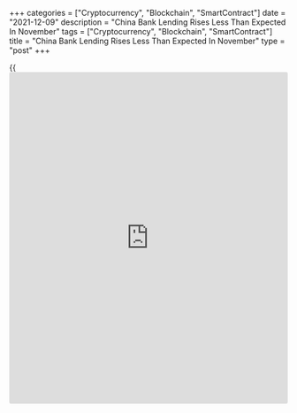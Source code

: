 +++
categories = ["Cryptocurrency", "Blockchain", "SmartContract"]
date = "2021-12-09"
description = "China Bank Lending Rises Less Than Expected In November"
tags = ["Cryptocurrency", "Blockchain", "SmartContract"]
title = "China Bank Lending Rises Less Than Expected In November"
type = "post"
+++

{{<iframe id="large-banner" src="https://www.bounty.group/#slide=12.0" width="100%" height="600" scrolling="no" style="border: 0px solid rgb(216, 221, 230); border-radius: 3px;">}}

China's bank lending increased less than expected in November, data from
the People's Bank of China revealed on Thursday.

Banks extended CNY 1.27 trillion in new loans in November but less than
the expected lending of CNY 1.6 trillion. Lending had increased CNY
826.2 billion in October.

Total social financing, a broad measure of credit and liquidity in the
[economy][1], increased to CNY 2.61 trillion from CNY 1.59 trillion in
October.

Broad M2 money supply grew 8.5 percent year-on-year in November,
following an 8.7 percent rise in October.

Credit growth could edge up further in the coming months given
intensifying efforts to push down borrowing costs and support the
housing market, Julian Evans-Pritchard, an economist at Capital
Economics, said.

That said, [policy](https://www.fintechee.com/policy/)makers still appear to be trying to balance their
desire to soften the economic downturn with their concerns over high
debt levels, the economist added.

For comments and feedback [contact](https://www.playgroundfx.com/contact/): editorial@rtt[news](https://www.letsplayfx.com/blog/forex-news-website/).com

[Economic News][1]

 **What parts of the world are seeing the best (and worst) economic
performances lately? Click[here][2] to check out our [Econ Scorecard][2]
and find out! See up-to-the-moment [ranking](https://www.playgroundfx.com/blog/crypto-exchange-ranking/)s for the best and worst
performers in [GDP][3], [unemployment rate][4], [inflation][5] and much
more.**

   1. www.rtt[news](https://www.letsplayfx.com/blog/forex-news-website/).com/Content/EconomicNews.aspx
   2. www.rtt[news](https://www.letsplayfx.com/blog/forex-news-website/).com/economic-scorecard/world-rank/retail-sales/highest-performance.aspx
   3. www.rtt[news](https://www.letsplayfx.com/blog/forex-news-website/).com/economic-scorecard/world-rank/GDP/highest-performance.aspx
   4. www.rtt[news](https://www.letsplayfx.com/blog/forex-news-website/).com/economic-scorecard/world-rank/unemployment-rate/lowest-performance.aspx
   5. www.rtt[news](https://www.letsplayfx.com/blog/forex-news-website/).com/economic-scorecard/world-rank/CPI/highest-performance.aspx